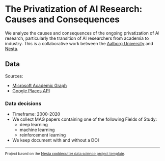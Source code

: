 The Privatization of AI Research: Causes and Consequences
==============================

We analyze the causes and consequences of the ongoing privatization of AI research, particularly the transition of AI researchers from academia to industry. This is a collaborative work between the [Aalborg University](https://www.en.aau.dk/) and [Nesta](https://www.nesta.org.uk/).

## Data ##
Sources:
- [Microsoft Academic Graph](https://www.microsoft.com/en-us/research/project/academic-knowledge/)
- [Google Places API](https://developers.google.com/places/web-service/intro)

### Data decisions ###
- Timeframe: 2000-2020
- We collect MAG papers containing one of the following Fields of Study:
  - deep learning
  - machine learning
  - reinforcement learning
- We keep document with and without a DOI


--------

<p><small>Project based on the <a target="_blank" href="https://github.com/nestauk/cookiecutter-data-science-nesta">Nesta cookiecutter data science project template</a>.</small></p>
